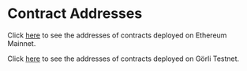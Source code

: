 # Contract Addresses

Click [here](ethereum-mainnet.md) to see the addresses of contracts deployed on Ethereum Mainnet.

Click [here](goerli-testnet.md) to see the addresses of contracts deployed on Görli Testnet.
